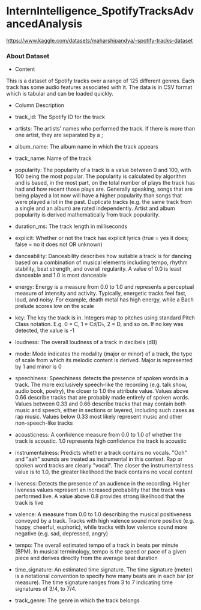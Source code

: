 # InternIntelligence_SpotifyTracksAdvancedAnalysis
https://www.kaggle.com/datasets/maharshipandya/-spotify-tracks-dataset

### About Dataset
* Content

This is a dataset of Spotify tracks over a range of 125 different genres. Each track has some audio features associated with it. The data is in CSV format which is tabular and can be loaded quickly.

</hr>

* Column Description

* track_id: The Spotify ID for the track


* artists: The artists' names who performed the track. If there is more than one artist, they are separated by a ;

* album_name: The album name in which the track appears

* track_name: Name of the track

* popularity: The popularity of a track is a value between 0 and 100, with 100 being the most popular. The popularity is calculated by algorithm and is based, in the most part, on the total number of plays the track has had and how recent those plays are. Generally speaking, songs that are being played a lot now will have a higher popularity than songs that were played a lot in the past. Duplicate tracks (e.g. the same track from a single and an album) are rated independently. Artist and album popularity is derived mathematically from track popularity.

* duration_ms: The track length in milliseconds

* explicit: Whether or not the track has explicit lyrics (true = yes it does; false = no it does not OR unknown)

* danceability: Danceability describes how suitable a track is for dancing based on a combination of musical elements including tempo, rhythm stability, beat strength, and overall regularity. A value of 0.0 is least danceable and 1.0 is most danceable

* energy: Energy is a measure from 0.0 to 1.0 and represents a perceptual measure of intensity and activity. Typically, energetic tracks feel fast, loud, and noisy. For example, death metal has high energy, while a Bach prelude scores low on the scale

* key: The key the track is in. Integers map to pitches using standard Pitch Class notation. E.g. 0 = C, 1 = C♯/D♭, 2 = D, and so on. If no key was detected, the value is -1

* loudness: The overall loudness of a track in decibels (dB)

* mode: Mode indicates the modality (major or minor) of a track, the type of scale from which its melodic content is derived. Major is represented by 1 and minor is 0

* speechiness: Speechiness detects the presence of spoken words in a track. The more exclusively speech-like the recording (e.g. talk show, audio book, poetry), the closer to 1.0 the attribute value. Values above 0.66 describe tracks that are probably made entirely of spoken words. Values between 0.33 and 0.66 describe tracks that may contain both music and speech, either in sections or layered, including such cases as rap music. Values below 0.33 most likely represent music and other non-speech-like tracks

* acousticness: A confidence measure from 0.0 to 1.0 of whether the track is acoustic. 1.0 represents high confidence the track is acoustic

* instrumentalness: Predicts whether a track contains no vocals. "Ooh" and "aah" sounds are treated as instrumental in this context. Rap or spoken word tracks are clearly "vocal". The closer the instrumentalness value is to 1.0, the greater likelihood the track contains no vocal content

* liveness: Detects the presence of an audience in the recording. Higher liveness values represent an increased probability that the track was performed live. A value above 0.8 provides strong likelihood that the track is live

* valence: A measure from 0.0 to 1.0 describing the musical positiveness conveyed by a track. Tracks with high valence sound more positive (e.g. happy, cheerful, euphoric), while tracks with low valence sound more negative (e.g. sad, depressed, angry)

* tempo: The overall estimated tempo of a track in beats per minute (BPM). In musical terminology, tempo is the speed or pace of a given piece and derives directly from the average beat duration

* time_signature: An estimated time signature. The time signature (meter) is a notational convention to specify how many beats are in each bar (or measure). The time signature ranges from 3 to 7 indicating time signatures of 3/4, to 7/4.

* track_genre: The genre in which the track belongs